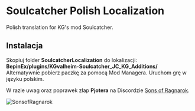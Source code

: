 # Soulcatcher Polish Localization
Polish translation for KG's mod Soulcatcher.

## Instalacja

Skopiuj folder **SoulcatcherLocalization** do lokalizacji: **BepinEx/plugins/KGvalheim-Soulcatcher_JC_KG_Additions/**
Alternatywnie pobierz paczkę za pomocą Mod Managera.
Uruchom grę w języku polskim.


W razie uwag oraz poprawek złap **Pjotera** na Discordzie [Sons of Ragnarok](https://discord.gg/bhzxCZVezB).

![SonsofRagnarok](https://i.imgur.com/G6SKC1W.png)